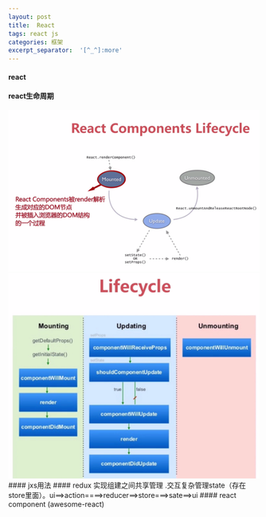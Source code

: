 ```yaml
---
layout: post
title:  React
tags: react js
categories: 框架
excerpt_separator:  '[^_^]:more'
---
```


<style>
    img{
        max-width: 100%;
    }
    ::selection { background: #e2eae2; }
    ::-moz-selection { background: #e2eae2; }
    ::-webkit-selection { background: #e2eae2; }
</style>

#### react
#### react生命周期

<img src="/images/react.png" alt="">

[^_^]:more

<img src="/images/react2.png" alt="">
#### jxs用法
#### redux
实现组建之间共享管理 .交互复杂管理state（存在store里面）。ui==>action====>reducer==>store===>sate==>ui
#### react component (awesome-react)
